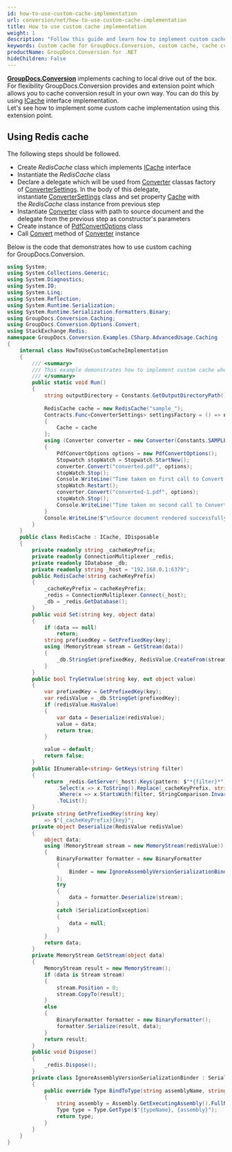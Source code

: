 ```yaml
---
id: how-to-use-custom-cache-implementation
url: conversion/net/how-to-use-custom-cache-implementation
title: How to use custom cache implementation
weight: 1
description: "Follow this guide and learn how to implement custom cache implementation when document with GroupDocs.Conversion for .NET API."
keywords: Custom cache for GroupDocs.Conversion, custom cache, cache conversion result, conversion result   
productName: GroupDocs.Conversion for .NET
hideChildren: False
---
```

**[GroupDocs.Conversion](https://products.groupdocs.com/conversion/net)** implements caching to local drive out of the box. For flexibility GroupDocs.Conversion provides and extension point which allows you to cache conversion result in your own way. You can do this by using [ICache](https://apireference.groupdocs.com/net/conversion/groupdocs.conversion.caching/icache) interface implementation.  
Let's see how to implement some custom cache implementation using this extension point.

## Using Redis cache

The following steps should be followed.

*   Create *RedisCache* class which implements [ICache](https://apireference.groupdocs.com/net/conversion/groupdocs.conversion.caching/icache) interface
*   Instantiate the *RedisCache* class
*   Declare a delegate which will be used from [Converter](https://apireference.groupdocs.com/net/conversion/groupdocs.conversion/converter) classas factory of [ConverterSettings](https://apireference.groupdocs.com/net/conversion/groupdocs.conversion/convertersettings). In the body of this delegate, instantiate [ConverterSettings](https://apireference.groupdocs.com/net/conversion/groupdocs.conversion/convertersettings) class and set property [Cache](https://apireference.groupdocs.com/net/conversion/groupdocs.conversion/convertersettings/properties/cache) with the *RedisCache* class instance from previous step
*   Instantiate [Converter](https://apireference.groupdocs.com/net/conversion/groupdocs.conversion/converter) class with path to source document and the delegate from the previous step as constructor's parameters
*   Create instance of [PdfConvertOptions](https://apireference.groupdocs.com/net/conversion/groupdocs.conversion.options.convert/pdfconvertoptions) class
*   Call [Convert](https://apireference.groupdocs.com/net/conversion/groupdocs.conversion/converter/methods/convert/2) method of [Converter](https://apireference.groupdocs.com/net/conversion/groupdocs.conversion/converter) instance

Below is the code that demonstrates how to use custom caching for GroupDocs.Conversion.

```csharp
using System;
using System.Collections.Generic;
using System.Diagnostics;
using System.IO;
using System.Linq;
using System.Reflection;
using System.Runtime.Serialization;
using System.Runtime.Serialization.Formatters.Binary;
using GroupDocs.Conversion.Caching;
using GroupDocs.Conversion.Options.Convert;
using StackExchange.Redis;
namespace GroupDocs.Conversion.Examples.CSharp.AdvancedUsage.Caching
{
    internal class HowToUseCustomCacheImplementation
    {
        /// <summary>
        /// This example demonstrates how to implement custom cache when rendering document.
        /// </summary>
        public static void Run()
        {
            string outputDirectory = Constants.GetOutputDirectoryPath();
            
            RedisCache cache = new RedisCache("sample_");
            Contracts.Func<ConverterSettings> settingsFactory = () => new ConverterSettings
            {
                Cache = cache
            };
            using (Converter converter = new Converter(Constants.SAMPLE_DOCX, settingsFactory))
            {
                PdfConvertOptions options = new PdfConvertOptions();
                Stopwatch stopWatch = Stopwatch.StartNew();
                converter.Convert("converted.pdf", options);
                stopWatch.Stop();
                Console.WriteLine("Time taken on first call to Convert method {0} (ms).", stopWatch.ElapsedMilliseconds);
                stopWatch.Restart();
                converter.Convert("converted-1.pdf", options);
                stopWatch.Stop();
                Console.WriteLine("Time taken on second call to Convert method {0} (ms).", stopWatch.ElapsedMilliseconds);
            }
            Console.WriteLine($"\nSource document rendered successfully.\nCheck output in {outputDirectory}.");
        }
    }
    public class RedisCache : ICache, IDisposable
    {
        private readonly string _cacheKeyPrefix;
        private readonly ConnectionMultiplexer _redis;
        private readonly IDatabase _db;
        private readonly string _host = "192.168.0.1:6379";
        public RedisCache(string cacheKeyPrefix)
        {
            _cacheKeyPrefix = cacheKeyPrefix;
            _redis = ConnectionMultiplexer.Connect(_host);
            _db = _redis.GetDatabase();
        }
        public void Set(string key, object data)
        {
            if (data == null)
                return;
            string prefixedKey = GetPrefixedKey(key);
            using (MemoryStream stream = GetStream(data))
            {
                _db.StringSet(prefixedKey, RedisValue.CreateFrom(stream));
            }
        }
        public bool TryGetValue(string key, out object value)
        {
            var prefixedKey = GetPrefixedKey(key);
            var redisValue = _db.StringGet(prefixedKey);
            if (redisValue.HasValue)
            {
                var data = Deserialize(redisValue);
                value = data;
                return true;
            }

            value = default;
            return false;
        }
        public IEnumerable<string> GetKeys(string filter)
        {
            return _redis.GetServer(_host).Keys(pattern: $"*{filter}*")
                .Select(x => x.ToString().Replace(_cacheKeyPrefix, string.Empty))
                .Where(x => x.StartsWith(filter, StringComparison.InvariantCultureIgnoreCase))
                .ToList();
        }
        private string GetPrefixedKey(string key)
            => $"{_cacheKeyPrefix}{key}";
        private object Deserialize(RedisValue redisValue)
        {
            object data;
            using (MemoryStream stream = new MemoryStream(redisValue))
            {
                BinaryFormatter formatter = new BinaryFormatter
                {
                    Binder = new IgnoreAssemblyVersionSerializationBinder()
                };
                try
                {
                    data = formatter.Deserialize(stream);
                }
                catch (SerializationException)
                {
                    data = null;
                }
            }
            return data;
        }
        private MemoryStream GetStream(object data)
        {
            MemoryStream result = new MemoryStream();
            if (data is Stream stream)
            {
                stream.Position = 0;
                stream.CopyTo(result);
            }
            else
            {
                BinaryFormatter formatter = new BinaryFormatter();
                formatter.Serialize(result, data);
            }
            return result;
        }
        public void Dispose()
        {
            _redis.Dispose();
        }
        private class IgnoreAssemblyVersionSerializationBinder : SerializationBinder
        {
            public override Type BindToType(string assemblyName, string typeName)
            {
                string assembly = Assembly.GetExecutingAssembly().FullName;
                Type type = Type.GetType($"{typeName}, {assembly}");
                return type;
            }
        }
    }
}

```
